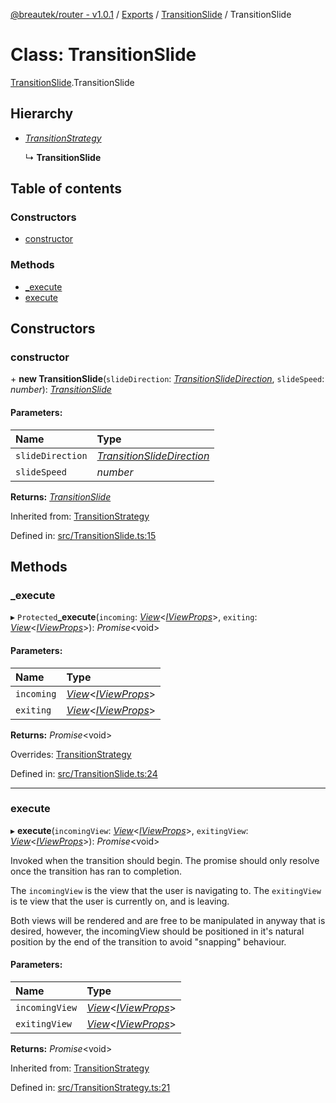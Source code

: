 [@breautek/router - v1.0.1](../README.md) / [Exports](../modules.md) / [TransitionSlide](../modules/transitionslide.md) / TransitionSlide

# Class: TransitionSlide

[TransitionSlide](../modules/transitionslide.md).TransitionSlide

## Hierarchy

* [*TransitionStrategy*](transitionstrategy.transitionstrategy-1.md)

  ↳ **TransitionSlide**

## Table of contents

### Constructors

- [constructor](transitionslide.transitionslide-1.md#constructor)

### Methods

- [\_execute](transitionslide.transitionslide-1.md#_execute)
- [execute](transitionslide.transitionslide-1.md#execute)

## Constructors

### constructor

\+ **new TransitionSlide**(`slideDirection`: [*TransitionSlideDirection*](../enums/transitionslide.transitionslidedirection.md), `slideSpeed`: *number*): [*TransitionSlide*](transitionslide.transitionslide-1.md)

#### Parameters:

Name | Type |
:------ | :------ |
`slideDirection` | [*TransitionSlideDirection*](../enums/transitionslide.transitionslidedirection.md) |
`slideSpeed` | *number* |

**Returns:** [*TransitionSlide*](transitionslide.transitionslide-1.md)

Inherited from: [TransitionStrategy](transitionstrategy.transitionstrategy-1.md)

Defined in: [src/TransitionSlide.ts:15](https://github.com/breautek/router/blob/06b4d2d/src/TransitionSlide.ts#L15)

## Methods

### \_execute

▸ `Protected`**_execute**(`incoming`: [*View*](view.view-1.md)<[*IViewProps*](../interfaces/view.iviewprops.md)\>, `exiting`: [*View*](view.view-1.md)<[*IViewProps*](../interfaces/view.iviewprops.md)\>): *Promise*<void\>

#### Parameters:

Name | Type |
:------ | :------ |
`incoming` | [*View*](view.view-1.md)<[*IViewProps*](../interfaces/view.iviewprops.md)\> |
`exiting` | [*View*](view.view-1.md)<[*IViewProps*](../interfaces/view.iviewprops.md)\> |

**Returns:** *Promise*<void\>

Overrides: [TransitionStrategy](transitionstrategy.transitionstrategy-1.md)

Defined in: [src/TransitionSlide.ts:24](https://github.com/breautek/router/blob/06b4d2d/src/TransitionSlide.ts#L24)

___

### execute

▸ **execute**(`incomingView`: [*View*](view.view-1.md)<[*IViewProps*](../interfaces/view.iviewprops.md)\>, `exitingView`: [*View*](view.view-1.md)<[*IViewProps*](../interfaces/view.iviewprops.md)\>): *Promise*<void\>

Invoked when the transition should begin.
The promise should only resolve once the transition
has ran to completion.

The `incomingView` is the view that the user is navigating to.
The `exitingView` is te view that the user is currently on, and is leaving.

Both views will be rendered and are free to be manipulated in anyway that is desired,
however, the incomingView should be positioned in it's natural position by the end
of the transition to avoid "snapping" behaviour.

#### Parameters:

Name | Type |
:------ | :------ |
`incomingView` | [*View*](view.view-1.md)<[*IViewProps*](../interfaces/view.iviewprops.md)\> |
`exitingView` | [*View*](view.view-1.md)<[*IViewProps*](../interfaces/view.iviewprops.md)\> |

**Returns:** *Promise*<void\>

Inherited from: [TransitionStrategy](transitionstrategy.transitionstrategy-1.md)

Defined in: [src/TransitionStrategy.ts:21](https://github.com/breautek/router/blob/06b4d2d/src/TransitionStrategy.ts#L21)
